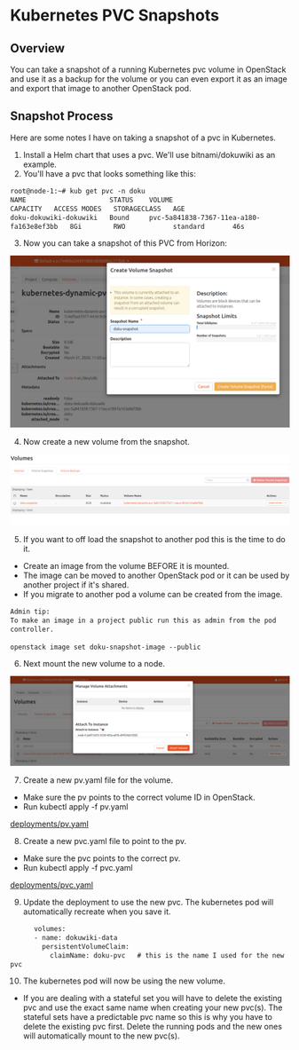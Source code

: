 # Kubernetes PVC Snapshots

## Overview

You can take a snapshot of a running Kubernetes pvc volume in OpenStack and use it as a backup for the volume or you can even export it as an
image and export that image to another OpenStack pod.

## Snapshot Process

Here are some notes I have on taking a snapshot of a pvc in Kubernetes.

1. Install a Helm chart that uses a pvc.  We'll use bitnami/dokuwiki as
an example.
2. You'll have a pvc that looks something like this:
```
root@node-1:~# kub get pvc -n doku
NAME                     STATUS    VOLUME                                     CAPACITY   ACCESS MODES   STORAGECLASS   AGE
doku-dokuwiki-dokuwiki   Bound     pvc-5a841838-7367-11ea-a180-fa163e8ef3bb   8Gi        RWO            standard       46s
```
3. Now you can take a snapshot of this PVC from Horizon:

![Diagram](diagrams/take-snapshot.png)

4. Now create a new volume from the snapshot.

![Diagram](diagrams/create-volume.png)

5. If you want to off load the snapshot to another pod this is the time to do it.

+ Create an image from the volume BEFORE it is mounted.
+ The image can be moved to another OpenStack pod or it can be used by
another project if it's shared.
+ If you migrate to another pod a volume can be created from the image.

```
Admin tip:
To make an image in a project public run this as admin from the pod controller.

openstack image set doku-snapshot-image --public

```

6. Next mount the new volume to a node.

![Diagram](diagrams/attach-vol.png)


7. Create a new pv.yaml file for the volume.

+ Make sure the pv points to the correct volume ID in OpenStack.
+ Run kubectl apply -f pv.yaml

[deployments/pv.yaml](deployments/pv.yaml)


8. Create a new pvc.yaml file to point to the pv.

+ Make sure the pvc points to the correct pv.
+ Run kubectl apply -f pvc.yaml

[deployments/pvc.yaml](deployments/pvc.yaml)


9. Update the deployment to use the new pvc.  The kubernetes pod will automatically recreate when you save it.

```
      volumes:
      - name: dokuwiki-data
        persistentVolumeClaim:
          claimName: doku-pvc   # this is the name I used for the new pvc

```

10. The kubernetes pod will now be using the new volume.

+ If you are dealing with a stateful set you will have to delete the existing pvc and use the exact
same name when creating your new pvc(s).  The stateful sets have a predictable pvc name so this is why you have to delete
the existing pvc first.  Delete the running pods and the new ones will automatically mount to the new pvc(s).
